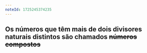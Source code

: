```yaml
---
noteId: 1725245374235
---
```


## Os números que têm mais de dois divisores naturais distintos são chamados ~~números compostos~~
